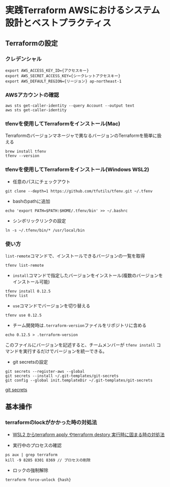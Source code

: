 # 実践Terraform AWSにおけるシステム設計とベストプラクティス

## Terraformの設定
### クレデンシャル
```
export AWS_ACCESS_KEY_ID={アクセスキー}
export AWS_SECRET_ACCESS_KEY={シークレットアクセスキー}
export AWS_DEFAULT_REGION={リージョン} ap-northeast-1
```

### AWSアカウントの確認
```
aws sts get-caller-identity --query Account --output text
aws sts get-caller-identity
```


### tfenvを使用してTerraformをインストール(Mac)
Terraformのバージョンマネージャで異なるバージョンのTerraformを簡単に扱える
```
brew install tfenv
tfenv --version
```
### tfenvを使用してTerraformをインストール(Windows WSL2)

- 任意のパスにチェックアウト
```
git clone --depth=1 https://github.com/tfutils/tfenv.git ~/.tfenv
```

- bashのpathに追加
```
echo 'export PATH=$PATH:$HOME/.tfenv/bin' >> ~/.bashrc
```

- シンボリックリンクの設定
```
ln -s ~/.tfenv/bin/* /usr/local/bin
```


### 使い方
`list-remote`コマンドで、インストールできるバージョンの一覧を取得  
```
tfenv list-remote
```

- `install`コマンドで指定したバージョンをインストール(複数のバージョンをインストール可能)
```
tfenv install 0.12.5
tfenv list
```

- `use`コマンドでバージョンを切り替える
```
tfenv use 0.12.5
```

- チーム開発時は`.terraform-version`ファイルをリポジトリに含める
```
echo 0.12.5 > .terraform-version
```
このファイルにバージョンを記述すると、チームメンバーが `tfenv install` コマンドを実行するだけでバージョンを統一できる。

- git secretsの設定
```
git secrets --register-aws --global
git secrets --install ~/.git-templates/git-secrets
git config --global init.templateDir ~/.git-templates/git-secrets
```  
[git secrets](https://github.com/awslabs/git-secrets)


## 基本操作

### terraformのlockがかかった時の対処法
- [WSL2 からterraform apply やterraform destory 実行時に固まる時の対処法](https://www.kdkwakaba.com/articles/how-to-fix-terraform-not-working-when-exe-it)

- 実行中のプロセスの確認
```
ps aux | grep terraform
kill -9 8285 8301 8369 // プロセスの削除
```

- ロックの強制解除
```
terraform force-unlock {hash}
```










